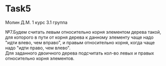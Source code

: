 # Task5
Молин Д.М. 1 курс 3.1 группа

№7.Будем считать левым относительно корня элементом дерева такой, для которого в пути от корня дерева к данному элементу чаще надо "идти влево, чем вправо", и правым относительно корня, когда чаще надо "идти право, чем влево".	
Для заданного двоичного дерева подсчитать кол-во левых и правых относительно корня элементов.
